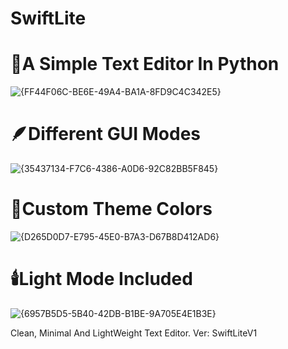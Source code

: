 # SwiftLite
# 📝A Simple Text Editor In Python
![{FF44F06C-BE6E-49A4-BA1A-8FD9C4C342E5}](https://github.com/user-attachments/assets/1bcbffd2-6e37-4ab8-a4e9-ba9ee1baa3d7)

# 🪶Different GUI Modes
![{35437134-F7C6-4386-A0D6-92C82BB5F845}](https://github.com/user-attachments/assets/5f110c7b-d27d-4aa2-a694-44e1a8ba61ed)

# 🔴Custom Theme Colors
![{D265D0D7-E795-45E0-B7A3-D67B8D412AD6}](https://github.com/user-attachments/assets/ad2516f4-5b18-4675-95da-4e5a39ffd729)

# 🕯️Light Mode Included
![{6957B5D5-5B40-42DB-B1BE-9A705E4E1B3E}](https://github.com/user-attachments/assets/1bd04a61-7093-47bd-9b64-c40d87af7a23)


Clean, Minimal And LightWeight Text Editor.
Ver: SwiftLiteV1
